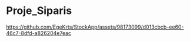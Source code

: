 # Proje_Siparis







https://github.com/EgeKrts/StockApp/assets/98173099/d013cbcb-ee60-46c7-8dfd-a826204e7eac

